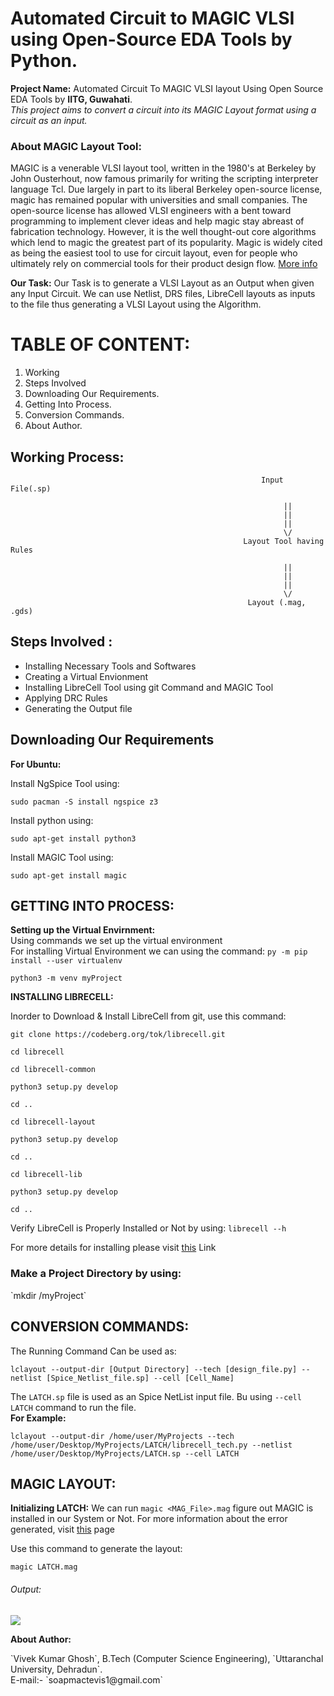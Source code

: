 # Automated Circuit to MAGIC VLSI using Open-Source EDA Tools by Python.

__Project Name:__ Automated Circuit To MAGIC VLSI layout Using Open Source EDA Tools by __IITG, Guwahati__.<br>
<i>This project aims to convert a circuit into its MAGIC Layout format using a circuit as an input. </i>

<h3>About MAGIC Layout Tool: </h3>
<p>MAGIC is a venerable VLSI layout tool, written in the 1980's at Berkeley by John Ousterhout, now famous primarily for writing the scripting interpreter language Tcl. Due largely in part to its liberal Berkeley open-source license, magic has remained popular with universities and small companies. The open-source license has allowed VLSI engineers with a bent toward programming to implement clever ideas and help magic stay abreast of fabrication technology. However, it is the well thought-out core algorithms which lend to magic the greatest part of its popularity. Magic is widely cited as being the easiest tool to use for circuit layout, even for people who ultimately rely on commercial tools for their product design flow. <a href="http://opencircuitdesign.com/magic/">More info</a></p>

__Our Task:__
Our Task is to generate a VLSI Layout as an Output when given any Input Circuit. We can use Netlist, DRS files, LibreCell layouts as inputs to the file thus generating a VLSI Layout using the Algorithm.

# TABLE OF CONTENT:
1. Working
2. Steps Involved
3. Downloading Our Requirements.
4. Getting Into Process.
5. Conversion Commands.
6. About Author.

## Working Process:
```
                                                        Input File(.sp)
 
                                                             ||
                                                             ||
                                                             ||
                                                             \/
                                                    Layout Tool having Rules

                                                             ||
                                                             ||
                                                             ||
                                                             \/
                                                     Layout (.mag, .gds)

````

## Steps Involved :

- Installing Necessary Tools and Softwares
- Creating a Virtual Envionment
- Installing LibreCell Tool using git Command and MAGIC Tool
- Applying DRC Rules
- Generating the Output file


## Downloading Our Requirements 

__For Ubuntu:__

Install NgSpice Tool using: 
```
sudo pacman -S install ngspice z3
```

Install python using: 
```
sudo apt-get install python3
```

Install MAGIC Tool using:

```
sudo apt-get install magic
```

## GETTING INTO PROCESS:

__Setting up the Virtual Envirnment:__<br>
Using commands we set up the virtual environment<br>
For installing Virtual Environment we can using the command:
`py -m pip install --user virtualenv`

```
python3 -m venv myProject
```

__INSTALLING LIBRECELL:__

Inorder to Download & Install LibreCell from git, use this command:
```
git clone https://codeberg.org/tok/librecell.git

cd librecell
```

```
cd librecell-common

python3 setup.py develop

cd ..
```

```
cd librecell-layout

python3 setup.py develop

cd ..
```

```
cd librecell-lib

python3 setup.py develop

cd ..
```
Verify LibreCell is Properly Installed or Not by using:
`librecell --h`

For more details for installing please visit <a href="https://codeberg.org/tok/librecell#:~:text=Installing%20from%20git&text=Install%20from%20git%3A,setup.py%20develop%20cd%20..">this</a> Link

<h3>Make a Project Directory by using:</h3>
 `mkdir /myProject`
 
 
 ## CONVERSION COMMANDS:
 
 The Running Command Can be used as:
 ```
 lclayout --output-dir [Output Directory] --tech [design_file.py] --netlist [Spice_Netlist_file.sp] --cell [Cell_Name]
 ````
 
The `LATCH.sp` file is used as an Spice NetList input file. Bu using `--cell LATCH` command to run the file.  <br>__For Example:__
 ```
 lclayout --output-dir /home/user/MyProjects --tech /home/user/Desktop/MyProjects/LATCH/librecell_tech.py --netlist /home/user/Desktop/MyProjects/LATCH.sp --cell LATCH
 ```
 
 ## MAGIC LAYOUT:  
 
 __Initializing LATCH:__ We can run `magic <MAG_File>.mag` figure out MAGIC is installed in our System or Not.
 For more information about the error generated, visit <a href="https://www.systutorials.com/docs/linux/man/5-mag/">this</a> page
 
 Use this command to generate the layout:
 ```
 magic LATCH.mag
 ```
 
 <h6>Output: </h6>
 
 <img src ="https://github.com/itsvivekghosh/automated-circuit-to-MAGIC-vlsi-using-eda-tool/blob/master/Images/LATCH.png">
 
__About Author:__<br>
 <p>`Vivek Kumar Ghosh`, B.Tech (Computer Science Engineering), `Uttaranchal University, Dehradun`. </br>
 E-mail:- `soapmactevis1@gmail.com`</p>
